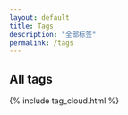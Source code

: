 ```yaml
---
layout: default
title: Tags
description: "全部标签"
permalink: /tags
---
```


<h2>All tags</h2>

<div id="tag-cloud" class='tags'>
  {% include tag_cloud.html %}
</div>
